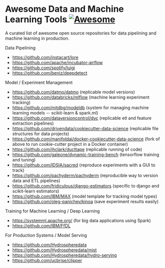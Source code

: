 # Awesome Data and Machine Learning Tools [![Awesome](https://cdn.rawgit.com/sindresorhus/awesome/d7305f38d29fed78fa85652e3a63e154dd8e8829/media/badge.svg)](https://github.com/sindresorhus/awesome)

A curated list of awesome open source repositories for data pipelining and machine learning in production. 

Data Pipelining
* https://github.com/instacart/lore
* https://github.com/apache/incubator-airflow 
* https://github.com/spotify/luigi
* https://github.com/beniz/deepdetect 

Model / Experiment Management
* https://github.com/datmo/datmo (replicable model versions)
* https://github.com/databricks/mlflow (machine learning experiment tracking)
* https://github.com/mitdbg/modeldb (system for managing machine learning models -- scikit-learn & spark.ml) 
* https://github.com/dataversioncontrol/dvc (replicable etl and feature extraction pipelines) 
* https://github.com/drivendata/cookiecutter-data-science (replicable file structures for data projects) 
* https://github.com/manifoldai/docker-cookiecutter-data-science (fork of above to run cookie-cutter project in a Docker container)
* https://github.com/jhclark/ducttape (replicable running of code) 
* https://github.com/galeone/dynamic-training-bench (tensorflow training and tuning) 
* https://github.com/IDSIA/sacred (reproduce experiments with a GUI to track) 
* https://github.com/pachyderm/pachyderm (reproducible way to version data and ETL pipelines)
* https://github.com/fridiculous/django-estimators (specific to django and scikit-learn estimators)
* https://github.com/IBM/MAX (model template for tracking model types)
* https://github.com/oleg-panichev/kinoa (save experiment results easily)


Training for Machine Learning / Deep Learning
* https://systemml.apache.org/ (for big data applications using Spark)
* https://github.com/IBM/FfDL

For Production Systems / Model Serving
* https://github.com/Hydrospheredata
* https://github.com/Hydrospheredata/mist
* https://github.com/Hydrospheredata/hydro-serving
* https://github.com/ucbrise/clipper
